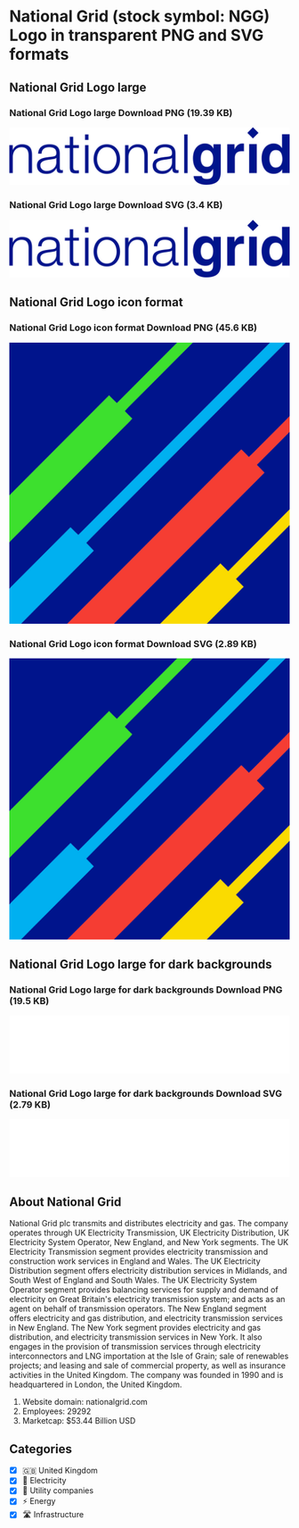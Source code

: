 # National Grid (stock symbol: NGG) Logo in transparent PNG and SVG formats

## National Grid Logo large

### National Grid Logo large Download PNG (19.39 KB)

![National Grid Logo large Download PNG (19.39 KB)](/img/orig/NGG_BIG-d1197b96.png)

### National Grid Logo large Download SVG (3.4 KB)

![National Grid Logo large Download SVG (3.4 KB)](/img/orig/NGG_BIG-808d11d2.svg)

## National Grid Logo icon format

### National Grid Logo icon format Download PNG (45.6 KB)

![National Grid Logo icon format Download PNG (45.6 KB)](/img/orig/NGG-cc9fa6fe.png)

### National Grid Logo icon format Download SVG (2.89 KB)

![National Grid Logo icon format Download SVG (2.89 KB)](/img/orig/NGG-f77ce220.svg)

## National Grid Logo large for dark backgrounds

### National Grid Logo large for dark backgrounds Download PNG (19.5 KB)

![National Grid Logo large for dark backgrounds Download PNG (19.5 KB)](/img/orig/NGG_BIG.D-80ebf762.png)

### National Grid Logo large for dark backgrounds Download SVG (2.79 KB)

![National Grid Logo large for dark backgrounds Download SVG (2.79 KB)](/img/orig/NGG_BIG.D-1c8408b9.svg)

## About National Grid

National Grid plc transmits and distributes electricity and gas. The company operates through UK Electricity Transmission, UK Electricity Distribution, UK Electricity System Operator, New England, and New York segments. The UK Electricity Transmission segment provides electricity transmission and construction work services in England and Wales. The UK Electricity Distribution segment offers electricity distribution services in Midlands, and South West of England and South Wales. The UK Electricity System Operator segment provides balancing services for supply and demand of electricity on Great Britain's electricity transmission system; and acts as an agent on behalf of transmission operators. The New England segment offers electricity and gas distribution, and electricity transmission services in New England. The New York segment provides electricity and gas distribution, and electricity transmission services in New York. It also engages in the provision of transmission services through electricity interconnectors and LNG importation at the Isle of Grain; sale of renewables projects; and leasing and sale of commercial property, as well as insurance activities in the United Kingdom. The company was founded in 1990 and is headquartered in London, the United Kingdom.

1. Website domain: nationalgrid.com
2. Employees: 29292
3. Marketcap: $53.44 Billion USD


## Categories
- [x] 🇬🇧 United Kingdom
- [x] 🔋 Electricity
- [x] 🚰 Utility companies
- [x] ⚡ Energy
- [x] 🛣️ Infrastructure

